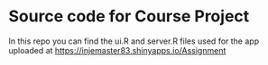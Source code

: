 # Source code for Course Project

In this repo you can find the ui.R and server.R files used for the app uploaded at https://injemaster83.shinyapps.io/Assignment
